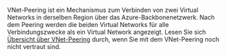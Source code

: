 VNet-Peering ist ein Mechanismus zum Verbinden von zwei Virtual Networks in derselben Region über das Azure-Backbonenetzwerk. Nach dem Peering werden die beiden Virtual Networks für alle Verbindungszwecke als ein Virtual Network angezeigt. Lesen Sie sich [Übersicht über VNet-Peering](../articles/virtual-network/virtual-network-peering-overview.md) durch, wenn Sie mit dem VNet-Peering noch nicht vertraut sind.



<!--HONumber=Nov16_HO2-->


